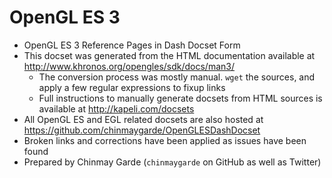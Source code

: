 OpenGL ES 3
=======================

* OpenGL ES 3 Reference Pages in Dash Docset Form
* This docset was generated from the HTML documentation available at http://www.khronos.org/opengles/sdk/docs/man3/
  * The conversion process was mostly manual. `wget` the sources, and apply a few regular expressions to fixup links
  * Full instructions to manually generate docsets from HTML sources is available at http://kapeli.com/docsets
* All OpenGL ES and EGL related docsets are also hosted at https://github.com/chinmaygarde/OpenGLESDashDocset
* Broken links and corrections have been applied as issues have been found
* Prepared by Chinmay Garde (`chinmaygarde` on GitHub as well as Twitter)
